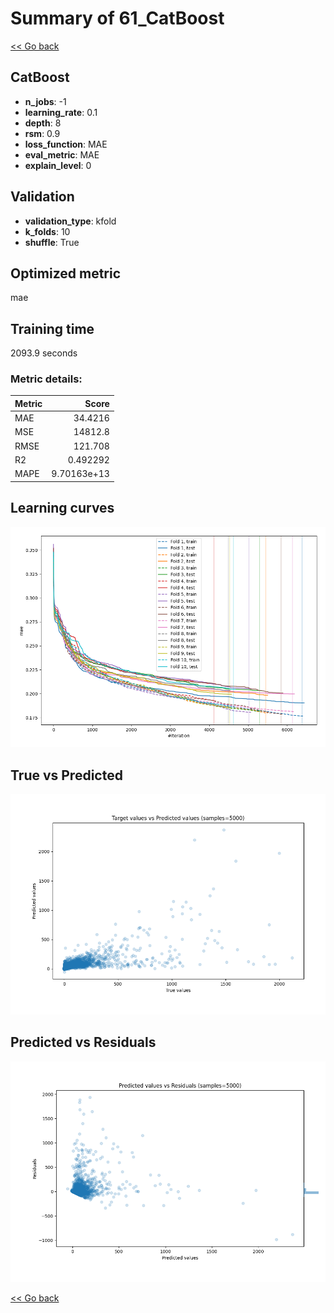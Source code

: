 # Summary of 61_CatBoost

[<< Go back](../README.md)


## CatBoost
- **n_jobs**: -1
- **learning_rate**: 0.1
- **depth**: 8
- **rsm**: 0.9
- **loss_function**: MAE
- **eval_metric**: MAE
- **explain_level**: 0

## Validation
 - **validation_type**: kfold
 - **k_folds**: 10
 - **shuffle**: True

## Optimized metric
mae

## Training time

2093.9 seconds

### Metric details:
| Metric   |           Score |
|:---------|----------------:|
| MAE      |    34.4216      |
| MSE      | 14812.8         |
| RMSE     |   121.708       |
| R2       |     0.492292    |
| MAPE     |     9.70163e+13 |



## Learning curves
![Learning curves](learning_curves.png)
## True vs Predicted

![True vs Predicted](true_vs_predicted.png)


## Predicted vs Residuals

![Predicted vs Residuals](predicted_vs_residuals.png)



[<< Go back](../README.md)

